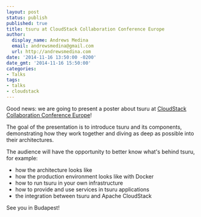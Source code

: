 ```yaml
---
layout: post
status: publish
published: true
title: tsuru at CloudStack Collaboration Conference Europe
author:
  display_name: Andrews Medina
  email: andrewsmedina@gmail.com
  url: http://andrewsmedina.com
date: '2014-11-16 13:50:00 -0200'
date_gmt: '2014-11-16 15:50:00'
categories:
- Talks
tags:
- talks
- cloudstack
---
```


Good news: we are going to present a poster about tsuru at [CloudStack Collaboration Conference Europe](http://events.linuxfoundation.org/events/cloudstack-collaboration-conference-europe)!

The goal of the presentation is to introduce tsuru and its components, demonstrating how they work together and diving as deep as possible into their architectures.

The audience will have the opportunity to better know what's behind tsuru, for example:

* how the architecture looks like
* how the production environment looks like with Docker
* how to run tsuru in your own infrastructure
* how to provide and use services in tsuru applications
* the integration between tsuru and Apache CloudStack

See you in Budapest!
